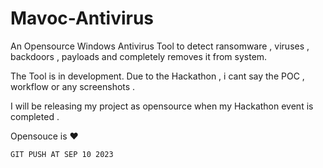 # Mavoc-Antivirus
An Opensource Windows Antivirus Tool to detect ransomware , viruses , backdoors , payloads and completely removes it from system. 


The Tool is in development. Due to the Hackathon , i cant say the POC , workflow or any screenshots . 

I will be releasing my project as opensource when my Hackathon event is completed .

Opensouce is ❤️

```
GIT PUSH AT SEP 10 2023
```
